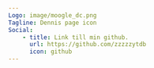 ```yaml
---
Logo: image/moogle_dc.png
Tagline: Dennis page icon
Social:
    - title: Link till min github.
      url: https://github.com/zzzzzytdb
      icon: github
---
```

